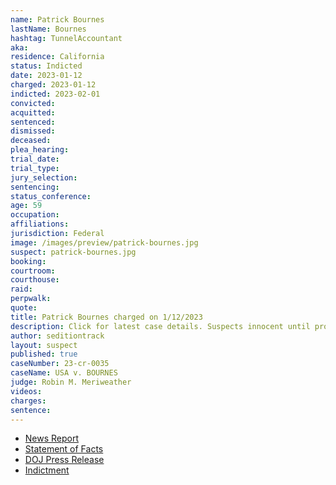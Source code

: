 ```yaml
---
name: Patrick Bournes
lastName: Bournes
hashtag: TunnelAccountant
aka:
residence: California
status: Indicted
date: 2023-01-12
charged: 2023-01-12
indicted: 2023-02-01
convicted:
acquitted:
sentenced:
dismissed:
deceased:
plea_hearing:
trial_date:
trial_type:
jury_selection:
sentencing:
status_conference:
age: 59
occupation:
affiliations:
jurisdiction: Federal
image: /images/preview/patrick-bournes.jpg
suspect: patrick-bournes.jpg
booking:
courtroom:
courthouse:
raid:
perpwalk:
quote:
title: Patrick Bournes charged on 1/12/2023
description: Click for latest case details. Suspects innocent until proven guilty.
author: seditiontrack
layout: suspect
published: true
caseNumber: 23-cr-0035
caseName: USA v. BOURNES
judge: Robin M. Meriweather
videos:
charges:
sentence:
---
```

- [News Report](https://www.cbsnews.com/sanfrancisco/news/january-6-capitol-riot-patrick-allen-bournes-santa-clara-arrested-charged/)
- [Statement of Facts](https://www.justice.gov/usao-dc/press-release/file/1566236/download)
- [DOJ Press Release](https://www.justice.gov/usao-dc/pr/california-man-arrested-felony-charge-actions-during-jan-6-capitol-breach)
- [Indictment](https://www.justice.gov/usao-dc/case-multi-defendant/file/1567171/download)
